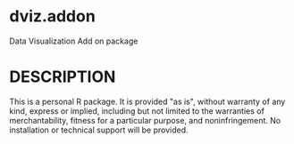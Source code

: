 # dviz.addon
Data Visualization Add on package

# DESCRIPTION 
This is a personal R package. It is provided "as is", without warranty of any kind, express or implied, including but not limited to the warranties of merchantability, fitness for a particular purpose, and noninfringement. No installation or technical support will be provided.
